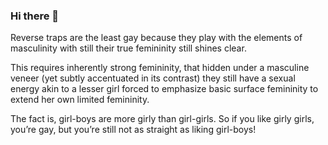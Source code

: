 ### Hi there 👋
Reverse traps are the least gay because they play with the elements of masculinity with still their true femininity still shines clear.

This requires inherently strong femininity, that hidden under a masculine veneer (yet subtly accentuated in its contrast) they still have a sexual energy akin to a lesser girl forced to emphasize basic surface femininity to extend her own limited femininity.

The fact is, girl-boys are more girly than girl-girls. So if you like girly girls, you’re gay, but you’re still not as straight as liking girl-boys!
<!--
**Publey/publey** is a ✨ _special_ ✨ repository because its `README.md` (this file) appears on your GitHub profile.

Here are some ideas to get you started:

- 🔭 I’m currently working on ...
- 🌱 I’m currently learning ...
- 👯 I’m looking to collaborate on ...
- 🤔 I’m looking for help with ...
- 💬 Ask me about ...
- 📫 How to reach me: ...
- 😄 Pronouns: ...
- ⚡ Fun fact: ...
-->
